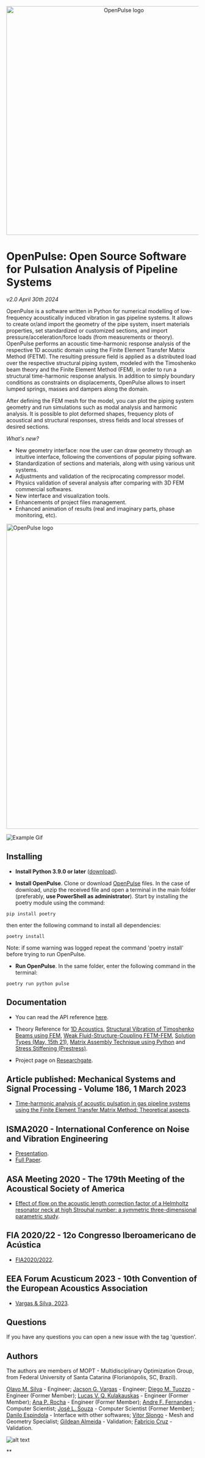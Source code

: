 <p align="center">
   <img src="https://open-pulse.github.io/OpenPulse/doc/OP_gamma.PNG?raw=true" alt="OpenPulse logo" width="600"/>

# OpenPulse: Open Source Software for Pulsation Analysis of Pipeline Systems

*v2.0 April 30th 2024*

OpenPulse is a software written in Python for numerical modelling of low-frequency acoustically induced vibration in gas pipeline systems. It allows to create or/and import the geometry of the pipe system, insert materials properties, set standardized or customized sections, and import pressure/acceleration/force loads (from measurements or theory). OpenPulse performs an acoustic time-harmonic response analysis of the respective 1D acoustic domain using the Finite Element Transfer Matrix Method (FETM). The resulting pressure field is applied as a distributed load over the respective structural piping system, modeled with the Timoshenko beam theory and the Finite Element Method (FEM), in order to run a structural time-harmonic response analysis. In addition to simply boundary conditions as constraints on displacements, OpenPulse allows to insert lumped springs, masses and dampers along the domain.

After defining the FEM mesh for the model, you can plot the piping system geometry and run simulations such as modal analysis and harmonic analysis. It is possible to plot deformed shapes, frequency plots of acoustical and structural responses, stress fields and local stresses of desired sections.

*What's new?* 

- New geometry interface: now the user can draw geometry through an intuitive interface, following the conventions of popular piping software.
- Standardization of sections and materials, along with using various unit systems.
- Adjustments and validation of the reciprocating compressor model.
- Physics validation of several analysis after comparing with 3D FEM commercial softwares.
- New interface and visualization tools.
- Enhancements of project files management.
- Enhanced animation of results (real and imaginary parts, phase monitoring, etc).

<p align="">
   <img src="https://open-pulse.github.io/OpenPulse/doc/OPv2_A.PNG?raw=true" alt="OpenPulse logo" width="800"/>
 
![Example Gif](https://open-pulse.github.io/OpenPulse/doc/exemplo.gif)

## Installing

- **Install Python 3.9.0 or later** ([download](https://www.python.org/downloads/release/python-390/)).

- **Install OpenPulse**.
Clone or download [OpenPulse](https://github.com/open-pulse/OpenPulse) files. In the case of download, unzip the received file and open a terminal in the main folder (preferably, **use PowerShell as administrator**). Start by installing the
poetry module using the command:
```
pip install poetry
```

then enter the following command to install all dependencies:

```
poetry install
```

Note: if some warning was logged repeat the command 'poetry install' before trying to run OpenPulse.


- **Run OpenPulse**.
In the same folder, enter the following command in the terminal:
```
poetry run python pulse
```
      
## Documentation
- You can read the API reference [here](https://open-pulse.readthedocs.io/en/latest/index.html).

- Theory Reference for [1D Acoustics](https://open-pulse.github.io/OpenPulse/doc/Acoustics.pdf), [Structural Vibration of Timoshenko Beams using FEM](https://open-pulse.github.io/OpenPulse/doc/Theory_Structural.pdf), [Weak Fluid-Structure-Coupling FETM-FEM](https://github.com/open-pulse/OpenPulse/blob/master/doc/OpenPulse___Report_D___Weak_Coupling.pdf), [Solution Types (May, 15th 21)](https://), [Matrix Assembly Technique using Python](https://open-pulse.github.io/OpenPulse/doc/Assembly.pdf) and [Stress Stiffening (Prestress)](https://github.com/open-pulse/OpenPulse/blob/master/doc/OpenPulse___Report_E___Prestress.pdf).

- Project page on [Researchgate](https://www.researchgate.net/project/Acoustically-Induced-Vibration-in-Pipeline-Systems).

## Article published: Mechanical Systems and Signal Processing - Volume 186, 1 March 2023

- [Time-harmonic analysis of acoustic pulsation in gas pipeline systems using the Finite Element Transfer Matrix Method: Theoretical aspects](https://doi.org/10.1016/j.ymssp.2022.109824).

## ISMA2020 - International Conference on Noise and Vibration Engineering

- [Presentation](https://www.youtube.com/watch?v=iarKDAei6fg&t).
- [Full Paper](https://github.com/open-pulse/OpenPulse/blob/master/doc/ISMA_2020_PRE.pdf).

## ASA Meeting 2020 - The 179th Meeting of the Acoustical Society of America

- [Effect of flow on the acoustic length correction factor of a Helmholtz resonator neck at high Strouhal number: a symmetric three-dimensional parametric study](https://asa.scitation.org/doi/10.1121/1.5147459). 

## FIA 2020/22 - 12o Congresso Iberoamericano de Acústica 

- [FIA2020/2022](https://fia2020.com.br/anais/index.php#topo).

## EEA Forum Acusticum 2023 - 10th Convention of the European Acoustics Association 

- [Vargas \& Silva, 2023](https://appfa2023.silsystem.solutions/).

## Questions
If you have any questions you can open a new issue with the tag 'question'.

## Authors

The authors are members of MOPT - Multidisciplinary Optimization Group, from Federal University of Santa Catarina (Florianópolis, SC, Brazil).

   [Olavo M. Silva](https://www.linkedin.com/in/olavo-m-silva-5822a5151/) - Engineer;
   [Jacson G. Vargas](https://www.linkedin.com/in/jacson-gil-vargas-a54b0768/) - Engineer;
   [Diego M. Tuozzo](https://www.linkedin.com/in/martintuozzo/) - Engineer (Former Member);
   [Lucas V. Q. Kulakauskas](https://www.linkedin.com/in/lucas-kulakauskas-5a0314182/) - Engineer (Former Member);
   [Ana P. Rocha](https://www.linkedin.com/in/ana-paula-da-rocha-55520a176/) - Engineer (Former Member);
   [Andre F. Fernandes](https://www.linkedin.com/in/andrefernandes2001/) - Computer Scientist; 
   [José L. Souza](https://www.linkedin.com/in/jos%C3%A9-luiz-de-souza-8669b5114/) - Computer Scientist (Former Member);
   [Danilo Espindola](https://www.linkedin.com/in/danilo-espindola-7b47a626b/) - Interface with other softwares;
   [Vitor Slongo](https://www.linkedin.com/in/vitor-slongo-45298a270/) - Mesh and Geometry Specialist;
   [Gildean Almeida](https://www.linkedin.com/in/gildean-almeida-708862298/) - Validation;
   [Fabrício Cruz](https://www.linkedin.com/in/fabricio-emanuel-cruz/) - Validation.

![alt text](https://open-pulse.github.io/OpenPulse/doc/MOPT.JPG?raw=true) 

**
